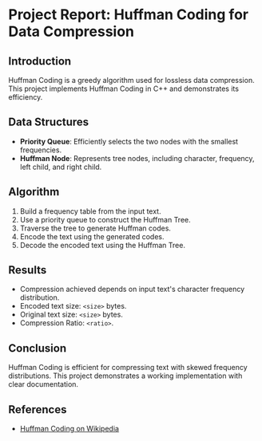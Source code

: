 # Project Report: Huffman Coding for Data Compression

## Introduction
Huffman Coding is a greedy algorithm used for lossless data compression. This project implements Huffman Coding in C++ and demonstrates its efficiency.

## Data Structures
- **Priority Queue**: Efficiently selects the two nodes with the smallest frequencies.
- **Huffman Node**: Represents tree nodes, including character, frequency, left child, and right child.

## Algorithm
1. Build a frequency table from the input text.
2. Use a priority queue to construct the Huffman Tree.
3. Traverse the tree to generate Huffman codes.
4. Encode the text using the generated codes.
5. Decode the encoded text using the Huffman Tree.

## Results
- Compression achieved depends on input text's character frequency distribution.
- Encoded text size: `<size>` bytes.
- Original text size: `<size>` bytes.
- Compression Ratio: `<ratio>`.

## Conclusion
Huffman Coding is efficient for compressing text with skewed frequency distributions. This project demonstrates a working implementation with clear documentation.

## References
- [Huffman Coding on Wikipedia](https://en.wikipedia.org/wiki/Huffman_coding)
